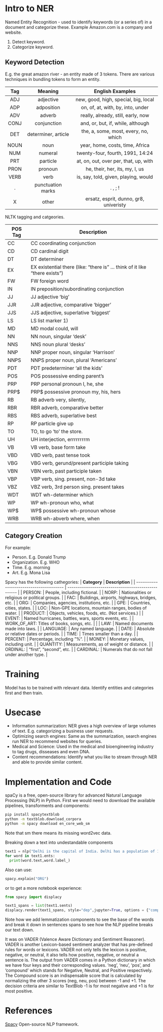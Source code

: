# Intro to NER

Named Entity Recognition - used to identify keywords (or a series of) in a document and categorize these.
Example Amazon.com is a company and website.

1. Detect keyword.
2. Categorize keyword.

## Keyword Detection

E.g. the great amazon river - an entity made of 3 tokens. There are various techniques in bundling tokens to form an entity.

| **Tag** |     **Meaning**     |          **English Examples**          |
| :-----: | :-----------------: | :------------------------------------: |
|   ADJ   |      adjective      |  new, good, high, special, big, local  |
|   ADP   |     adposition      |   on, of, at, with, by, into, under    |
|   ADV   |       adverb        |   really, already, still, early, now   |
|  CONJ   |     conjunction     |   and, or, but, if, while, although    |
|   DET   | determiner, article |  the, a, some, most, every, no, which  |
|  NOUN   |        noun         |    year, home, costs, time, Africa     |
|   NUM   |       numeral       |    twenty-four, fourth, 1991, 14:24    |
|   PRT   |      particle       | at, on, out, over per, that, up, with  |
|  PRON   |       pronoun       |     he, their, her, its, my, I, us     |
|  VERB   |        verb         |  is, say, told, given, playing, would  |
|    .    |  punctuation marks  |                . , ; !                 |
|    X    |        other        | ersatz, esprit, dunno, gr8, univeristy |

NLTK tagging and catgeories.

| **POS Tag** | **Description**                                                           |
| ----------- | ------------------------------------------------------------------------- |
| CC          | CC coordinating conjunction                                               |
| CD          | CD cardinal digit                                                         |
| DT          | DT determiner                                                             |
| EX          | EX existential there (like: “there is” … think of it like “there exists”) |
| FW          | FW foreign word                                                           |
| IN          | IN preposition/subordinating conjunction                                  |
| JJ          | JJ adjective ‘big’                                                        |
| JJR         | JJR adjective, comparative ‘bigger’                                       |
| JJS         | JJS adjective, superlative ‘biggest’                                      |
| LS          | LS list marker 1)                                                         |
| MD          | MD modal could, will                                                      |
| NN          | NN noun, singular ‘desk’                                                  |
| NNS         | NNS noun plural ‘desks’                                                   |
| NNP         | NNP proper noun, singular ‘Harrison’                                      |
| NNPS        | NNPS proper noun, plural ‘Americans’                                      |
| PDT         | PDT predeterminer ‘all the kids’                                          |
| POS         | POS possessive ending parent’s                                            |
| PRP         | PRP personal pronoun I, he, she                                           |
| PRP$        | PRP$ possessive pronoun my, his, hers                                     |
| RB          | RB adverb very, silently,                                                 |
| RBR         | RBR adverb, comparative better                                            |
| RBS         | RBS adverb, superlative best                                              |
| RP          | RP particle give up                                                       |
| TO          | TO, to go ‘to’ the store.                                                 |
| UH          | UH interjection, errrrrrrrm                                               |
| VB          | VB verb, base form take                                                   |
| VBD         | VBD verb, past tense took                                                 |
| VBG         | VBG verb, gerund/present participle taking                                |
| VBN         | VBN verb, past participle taken                                           |
| VBP         | VBP verb, sing. present, non-3d take                                      |
| VBZ         | VBZ verb, 3rd person sing. present takes                                  |
| WDT         | WDT wh-determiner which                                                   |
| WP          | WP wh-pronoun who, what                                                   |
| WP$         | WP$ possessive wh-pronoun whose                                           |
| WRB         | WRB wh-abverb where, when                                                 |

## Category Creation

For example:

- Person. E.g. Donald Trump
- Organization. E.g. WHO
- Time. E.g. morning
- Art. E.g. Mona Lisa

Spacy has the following cathegories: 
| **Category**                              | **Description**                                      |
| ----------------------------------------- | ---------------------------------------------------- |
| PERSON:                                   | People, including fictional.                         |
| NORP:                                     | Nationalities or religious or political groups.      |
| FAC:                                      | Buildings, airports, highways, bridges, etc.         |
| ORG:                                      | Companies, agencies, institutions, etc.              |
| GPE:                                      | Countries, cities, states.                           |
| LOC:                                      | Non-GPE locations, mountain ranges, bodies of water. |
| PRODUCT:                                  | Objects, vehicles, foods, etc. (Not services.)       |
| EVENT:                                    | Named hurricanes, battles, wars, sports events, etc. |
| WORK_OF_ART: Titles of books, songs, etc. |                                                      |
| LAW:                                      | Named documents made into laws.                      |
| LANGUAGE:                                 | Any named language.                                  |
| DATE:                                     | Absolute or relative dates or periods.               |
| TIME:                                     | Times smaller than a day.                            |
| PERCENT:                                  | Percentage, including ”%“.                           |
| MONEY:                                    | Monetary values, including unit.                     |
| QUANTITY:                                 | Measurements, as of weight or distance.              |
| ORDINAL:                                  | “first”, “second”, etc.                              |
| CARDINAL:                                 | Numerals that do not fall under another type.        |

# Training

Model has to be trained with relevant data.
Identify entities and categories first and then train.

# Usecase

- Information summarization: NER gives a high overview of large volumes of text. E.g. categorizing a business user requests.
- Optimizing search engines: Same as the summarization, search engines run NER to recommend websites for queries.
- Medical and Science: Used in the medical and bioengineering industry to tag drugs, disseases and even DNA.
- Content recommendations: Identify what you like to stream through NER and able to provide similar content.

# Implementation and Code

spaCy is a free, open-source library for advanced Natural Language Processing (NLP) in Python.
First we would need to download the available pipelines, transforments and components:

```bash
pip install spacytextblob
python -m textblob.download_corpora
python -m spacy download en_core_web_sm
```

Note that sm there means its missing word2vec data.

Breaking down a text into undestandable components
```python
text1 = nlp("Delhi is the capital of India. Delhi has a population of 1.3 crore. Arvind Kejriwal is the Chief Minister of Delhi")
for word in text1.ents:
  print(word.text,word.label_)
```

Also can use:
```python
spacy.explain("ORG")
```

or to get a more notebook experience:

```python
from spacy import displacy

text1_spans = list(text1.sents)
displacy.render(text1_spans, style="dep",jupyter=True, options = {"compact": True, "add_lemma": True})
```

Note how we add lemmatization components to see the base of the words and break it down in sentences spans to see how the NLP pipeline breaks our text down.

 It was on VADER (Valence Aware Dictionary and Sentiment Reasoner). VADER is another Lexicon-based sentiment analyzer that has pre-defined rules for words or lexicons. VADER not only tells the lexicon is positive, negative, or neutral, it also tells how positive, negative, or neutral a sentence is. The output from VADER comes in a Python dictionary in which we have four keys and their corresponding values. ‘neg’, ‘neu’, ‘pos’, and ‘compound’ which stands for Negative, Neutral, and Positive respectively. The Compound score is an indispensable score that is calculated by normalizing the other 3 scores (neg, neu, pos) between -1 and +1. The decision criteria are similar to TextBlob -1 is for most negative and +1 is for most positive.

#  References

[Spacy](https://spacy.io/) Open-source NLP framework.